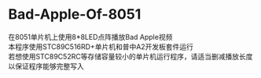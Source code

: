 # Bad-Apple-Of-8051
在8051单片机上使用8*8LED点阵播放Bad Apple视频  
本程序使用STC89C516RD+单片机和普中A2开发板套件运行  
若想使用STC89C52RC等存储容量较小的单片机运行程序，请适当删减播放长度以保证程序能够完整写入
